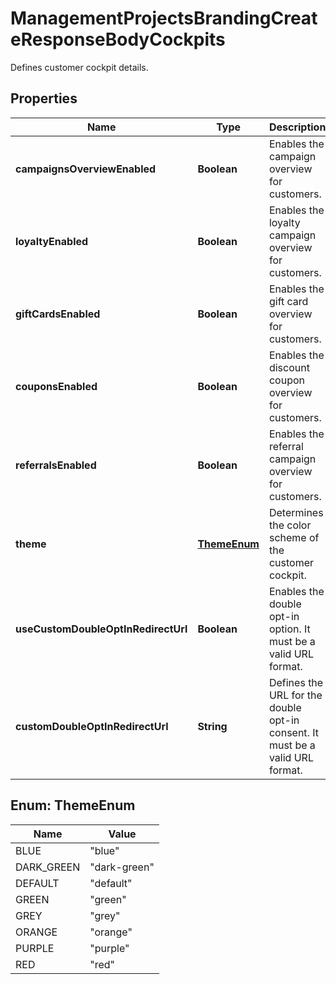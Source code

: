 

# ManagementProjectsBrandingCreateResponseBodyCockpits

Defines customer cockpit details.

## Properties

| Name | Type | Description |
|------------ | ------------- | ------------- |
|**campaignsOverviewEnabled** | **Boolean** | Enables the campaign overview for customers. |
|**loyaltyEnabled** | **Boolean** | Enables the loyalty campaign overview for customers. |
|**giftCardsEnabled** | **Boolean** | Enables the gift card overview for customers. |
|**couponsEnabled** | **Boolean** | Enables the discount coupon overview for customers. |
|**referralsEnabled** | **Boolean** | Enables the referral campaign overview for customers. |
|**theme** | [**ThemeEnum**](#ThemeEnum) | Determines the color scheme of the customer cockpit. |
|**useCustomDoubleOptInRedirectUrl** | **Boolean** | Enables the double opt-in option. It must be a valid URL format. |
|**customDoubleOptInRedirectUrl** | **String** | Defines the URL for the double opt-in consent. It must be a valid URL format. |



## Enum: ThemeEnum

| Name | Value |
|---- | -----|
| BLUE | &quot;blue&quot; |
| DARK_GREEN | &quot;dark-green&quot; |
| DEFAULT | &quot;default&quot; |
| GREEN | &quot;green&quot; |
| GREY | &quot;grey&quot; |
| ORANGE | &quot;orange&quot; |
| PURPLE | &quot;purple&quot; |
| RED | &quot;red&quot; |



